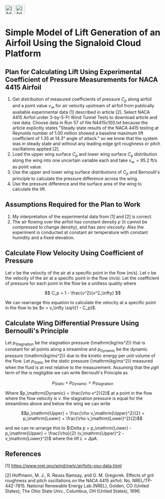 [<img src="https://assets.signaloid.io/add-to-signaloid-cloud-logo-dark-v6.png#gh-dark-mode-only" alt="[Add to signaloid.io]" height="30">](https://signaloid.io/repositories?connect=https://github.com/JamesTimothyMeech/Signaloid-Wing-Lift#gh-dark-mode-only)
[<img src="https://assets.signaloid.io/add-to-signaloid-cloud-logo-light-v6.png#gh-light-mode-only" alt="[Add to signaloid.io]" height="30">](https://signaloid.io/repositories?connect=https://github.com/JamesTimothyMeech/Signaloid-Wing-Lift#gh-light-mode-only)

# Simple Model of Lift Generation of an Airfoil Using the Signaloid Cloud Platform

## Plan for Calculating Lift Using Experimental Coefficient of Pressure Measurements for NACA 4415 Airfoil
1) Get distribution of measured coefficients of pressure $C_p$ along airfoil and a point value $v_\infty$ for air velocity upstream of airfoil from publically avaliable experimental data [1] described in article [2]. Select NACA 4415 Airfoil under 3-by-5-Ft Wind Tunnel Tests to download article and raw data. Choose data in Run 57 of file N4415c100.txt because the article explicitly states "Steady state results of the NACA 4415 testing at Reynolds number of 1.00 million showed a baseline maximum lift coefficient of 1.35 at 14.3° angle of attack." so we know that the system was in steady state and without any leading edge grit roughness or pitch oscillations applied [2].
2) Load the upper wing surface $C_p$ and lower wing surface $C_p$ distribution along the wing into one uncertain variable each and take $v_\infty = 95.2$ $\mathrm{ft/s}$ as point value.
3) Use the upper and lower wing surface distributions of $C_p$ and Bernoulli's principle to calculate the pressure difference across the wing.
4) Use the pressure difference and the surface area of the wing to calculate the lift.

## Assumptions Required for the Plan to Work
1) My interpretation of the experimental data from [1] and [2] is correct.
2) The air flowing over the airfoil has constant density $\rho$ (it cannot be compressed to change density), and has zero viscosity. Also the experiment is conducted at constant air temperature with constant humidity and a fixed elevation.

## Calculate Flow Velocity Using Coefficient of Pressure 

Let $v$ be the velocity of the air at a specific point in the flow ($\mathrm{m/s}$).
Let $v$ be the velocity of the air at a specific point in the flow ($\mathrm{m/s}$).
Let the coefficient of pressure for each point in the flow be a unitless quatity where

$$ C_p = 1 - \frac{v^2}{v^2_\infty} $$

We can rearrange this equation to calculate the velocity at a specific point in the flow to be $v = v_\infty \sqrt{1 - C_p}$.

## Calculate Wing Differential Pressure Using Bernoulli's Principle

Let $p_\mathrm{Stagnation}$ be the stagnation pressure (\mathrm{kg/ms^2}) that is constant for all points along a streamline and
$p_\mathrm{Dynamic}$ be the dynamic pressure (\mathrm{kg/ms^2}) due to the kinetic energy per unit volume of the flow.
Let $p_\mathrm{Static}$ be the static pressure (\mathrm{kg/ms^2}) measured when the fluid is at rest relative to the measurement.
Assuming that the $\rho g h$ term of the is negligible we can write Bernoulli's Principle as

$$p_\mathrm{Static} + p_\mathrm{Dynamic} = p_\mathrm{Stagnation}$$

Where $p_\mathrm{Dynamic} = \frac{\rho v^2}{2}$ at a point in the flow where the flow velocity is $v$.
 the stagnation pressure is equal for the streamlines above and below the wing we can write

$$p_\mathrm{Upper} + \frac{\rho v_\mathrm{Upper}^2}{2} = p_\mathrm{Lower} + \frac{\rho v_\mathrm{Lower}^2}{2}$$ 

and we can re-arrange this to $\Delta p = p_\mathrm{Lower} - p_\mathrm{Upper} = \frac{\rho}{2} (v_\mathrm{Upper}^2 - v_\mathrm{Lower}^2)$ where the lift $L = \Delta p A$.

## References

[1] https://www.nrel.gov/wind/nwtc/airfoils-osu-data.html

[2] Hoffmann, M. J., R. Reuss Ramsay, and G. M. Gregorek. Effects of grit roughness and pitch oscillations on the NACA 4415 airfoil. No. NREL/TP-442-7815. National Renewable Energy Lab.(NREL), Golden, CO (United States); The Ohio State Univ., Columbus, OH (United States), 1996.
